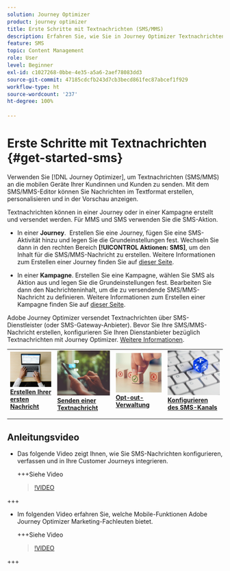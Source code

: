 ```yaml
---
solution: Journey Optimizer
product: journey optimizer
title: Erste Schritte mit Textnachrichten (SMS/MMS)
description: Erfahren Sie, wie Sie in Journey Optimizer Textnachrichten erstellen, testen und veröffentlichen.
feature: SMS
topic: Content Management
role: User
level: Beginner
exl-id: c1027268-0bbe-4e35-a5a6-2aef78083dd3
source-git-commit: 47185cdcfb243d7cb3becd861fec87abcef1f929
workflow-type: ht
source-wordcount: '237'
ht-degree: 100%

---
```


# Erste Schritte mit Textnachrichten {#get-started-sms}

Verwenden Sie [!DNL Journey Optimizer], um Textnachrichten (SMS/MMS) an die mobilen Geräte Ihrer Kundinnen und Kunden zu senden. Mit dem SMS/MMS-Editor können Sie Nachrichten im Textformat erstellen, personalisieren und in der Vorschau anzeigen.

Textnachrichten können in einer Journey oder in einer Kampagne erstellt und versendet werden. Für MMS und SMS verwenden Sie die SMS-Aktion.

* In einer **Journey**.  Erstellen Sie eine Journey, fügen Sie eine SMS-Aktivität hinzu und legen Sie die Grundeinstellungen fest. Wechseln Sie dann in den rechten Bereich **[!UICONTROL Aktionen: SMS]**, um den Inhalt für die SMS/MMS-Nachricht zu erstellen. Weitere Informationen zum Erstellen einer Journey finden Sie auf [dieser Seite](../building-journeys/journey-gs.md).

* In einer **Kampagne**. Erstellen Sie eine Kampagne, wählen Sie SMS als Aktion aus und legen Sie die Grundeinstellungen fest. Bearbeiten Sie dann den Nachrichteninhalt, um die zu versendende SMS/MMS-Nachricht zu definieren. Weitere Informationen zum Erstellen einer Kampagne finden Sie auf [dieser Seite](../campaigns/create-campaign.md#configure).

Adobe Journey Optimizer versendet Textnachrichten über SMS-Dienstleister (oder SMS-Gateway-Anbieter). Bevor Sie Ihre SMS/MMS-Nachricht erstellen, konfigurieren Sie Ihren Dienstanbieter bezüglich Textnachrichten mit Journey Optimizer. [Weitere Informationen](sms-configuration.md).

<table style="table-layout:fixed"><tr style="border: 0;">
<td>
<a href="create-sms.md">
<img alt="Lead" src="../assets/do-not-localize/sms-create.jpeg">
</a>
<div><a href="create-sms.md"><strong>Erstellen Ihrer ersten Nachricht</strong>
</div>
<p>
</td>
<td>
<a href="send-sms.md">
<img alt="Gelegentlich" src="../assets/do-not-localize/sms-sending.jpg">
</a>
<div>
<a href="send-sms.md"><strong>Senden einer Textnachricht</strong></a>
</div>
<p></td>
<td>
<a href="sms-opt-out.md">
<img alt="Validierung" src="../assets/do-not-localize/sms-opt-out.jpg">
</a>
<div>
<a href="sms-opt-out.md"><strong>Opt-out-Verwaltung</strong></a>
</div>
<p>
</td>
<td>
<a href="sms-configuration.md">
<img alt="Validierung" src="../assets/do-not-localize/sms-config.jpg">
</a>
<div>
<a href="sms-configuration.md"><strong>Konfigurieren des SMS-Kanals</strong></a>
</div>
<p>
</td>
</tr></table>

## Anleitungsvideo

* Das folgende Video zeigt Ihnen, wie Sie SMS-Nachrichten konfigurieren, verfassen und in Ihre Customer Journeys integrieren.

  +++Siehe Video

  >[!VIDEO](https://video.tv.adobe.com/v/3422692?learn=on&captions=ger)

+++

* Im folgenden Video erfahren Sie, welche Mobile-Funktionen Adobe Journey Optimizer Marketing-Fachleuten bietet.


  +++Siehe Video

  >[!VIDEO](https://video.tv.adobe.com/v/3430371?quality=12&learn=on&captions=ger)

+++
